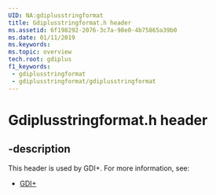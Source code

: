 ```yaml
---
UID: NA:gdiplusstringformat
title: Gdiplusstringformat.h header
ms.assetid: 6f198292-2076-3c7a-98e0-4b75865a39b0
ms.date: 01/11/2019
ms.keywords: 
ms.topic: overview
tech.root: gdiplus
f1_keywords:
 - gdiplusstringformat
 - gdiplusstringformat/gdiplusstringformat
---
```


# Gdiplusstringformat.h header


## -description

This header is used by GDI+. For more information, see:

- [GDI+](../_gdiplus/index.md)

